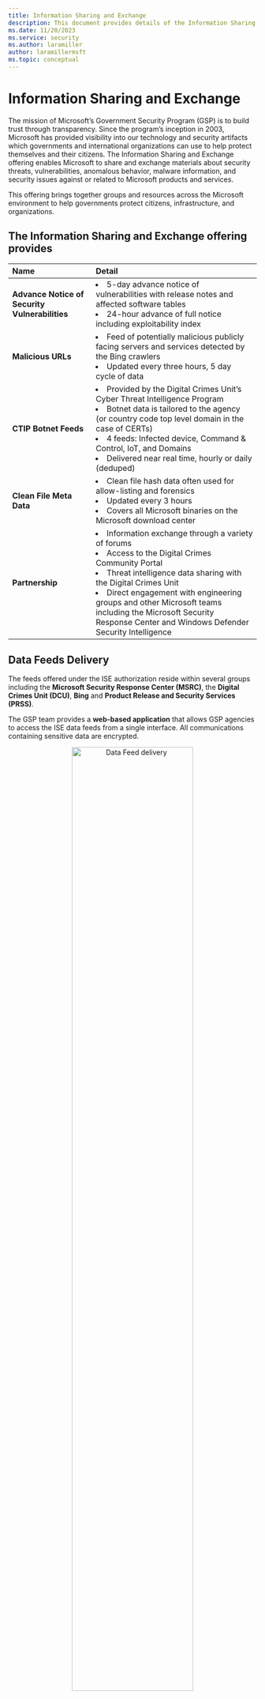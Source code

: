 ```yaml
---
title: Information Sharing and Exchange
description: This document provides details of the Information Sharing and Exchange offering that enables Microsoft to share and exchange materials related to Microsoft products and services.
ms.date: 11/20/2023
ms.service: security
ms.author: laramiller
author: laramillermsft
ms.topic: conceptual
---
```


# Information Sharing and Exchange

The mission of Microsoft’s Government Security Program (GSP) is to build trust through transparency. Since the program’s inception in 2003, Microsoft has provided visibility into our technology and security artifacts which governments and international organizations can use to help protect themselves and their citizens. The Information Sharing and Exchange offering enables Microsoft to share and exchange materials about security threats, vulnerabilities, anomalous behavior, malware information, and security issues against or related to Microsoft products and services. 

This offering brings together groups and resources across the Microsoft environment to help governments protect citizens, infrastructure, and organizations.


## The Information Sharing and Exchange offering provides

<table>
<thead>
<tr>
<th style="text-align:left">Name</th>
<th style="text-align:left">Detail</th>
</tr>
</thead>
<tbody>
<tr>
<td style="text-align:left"><strong>Advance Notice of Security Vulnerabilities</strong></td>
<td style="text-align:left"><li> 5-day advance notice of vulnerabilities with release notes and affected software tables <li> 24-hour advance of full notice including exploitability index</td>
</tr>
<tr>
<td style="text-align:left"><strong>Malicious URLs</strong></td>
<td style="text-align:left"><li> Feed of potentially malicious publicly facing servers and services detected by the Bing crawlers <li> Updated every three hours, 5 day cycle of data</td>
</tr>
<tr>
<td style="text-align:left"><strong>CTIP Botnet Feeds</strong></td>
<td style="text-align:left"><li> Provided by the Digital Crimes Unit’s Cyber Threat Intelligence Program <li> Botnet data is tailored to the agency (or country code top level domain in the case of CERTs) <li> 4 feeds: Infected device, Command &amp; Control, IoT, and Domains <li> Delivered near real time, hourly or daily (deduped)</td>
</tr>
<tr>
<td style="text-align:left"><strong>Clean File Meta Data</strong></td>
<td style="text-align:left"><li> Clean file hash data often used for allow-listing and forensics <li> Updated every 3 hours <li> Covers all Microsoft binaries on the Microsoft download center</td>
</tr>
<tr>
<td style="text-align:left"><strong>Partnership</strong></td>
<td style="text-align:left"><li> Information exchange through a variety of forums <li> Access to the Digital Crimes Community Portal <li> Threat intelligence data sharing with the Digital Crimes Unit <li> Direct engagement with engineering groups and other Microsoft teams including the Microsoft Security Response Center and Windows Defender Security Intelligence</td>
</tr>
</tbody>
</table>

## Data Feeds Delivery
The feeds offered under the ISE authorization reside within several groups including the **Microsoft Security Response Center (MSRC)**, the **Digital Crimes Unit (DCU)**, **Bing** and **Product Release and Security Services (PRSS)**.

The GSP team provides a **web-based application** that allows GSP agencies to access the ISE data feeds from a single interface. All communications containing sensitive data are encrypted.
   
<center><img src="../media/security-gsp/DataFeedDelivery.jpg" width="70%" alt="Data Feed delivery" data-linktype="relative-path"/></center> 


## Data Use Descriptions

**Advanced Security Update Notification**
The notice package lists all the CVEs (Common Vulnerabilities and Exposures) being addressed in the release. Each CVE contains a set of information including the Vulnerability Description (including metrics), Exploitability Index, and Affected Software.
<center><img src="../media/security-gsp/ContentforEachCVE.jpg" width="70%" alt="Content for each CVE" data-linktype="relative-path"/></center> 

**Bing Malicious URLs**
The Bing Malicious URL feed contains publicly facing servers or services which have been identified as being potentially malicious. New files are uploaded every three hours; full data sets are generated in 5 days. Many agencies import the JSON files directly into their existing threat intelligence analysis tools. 
<center><img src="../media/security-gsp/BingMURL1.jpg" width="80%" alt="Geo map of IPs" data-linktype="relative-path"/></center> 
<br/>
<center><img src="../media/security-gsp/BingMURL2.jpg" width="80%" alt="Threat types" data-linktype="relative-path"/></center>     

**Clean File Meta Data (CFMD)**

The Clean File Meta Data (CFMD) feed contains cryptographic signatures (SHA256 hashes) for the files contained within Microsoft products. These are often used in forensic examinations of potentially compromised devices and for allow / disallow file execution in critical systems.
<center><img src="../media/security-gsp/CleanFileMetaData.jpg" width="80%" alt="Clean File Metadata" data-linktype="relative-path"/></center>     

**CTIP Botnet Feeds: Infected Data Feed**

The DCU provides compromised victim botnet data via the DCU ‘s CTIP threat intelligence service Infected device data feed, to enable network protection scenarios for CTIP subscribers, and to help facilitate remediation of the compromised systems with the goal of reducing the number of infected systems on the Internet. 
Other feeds include the Command and Control (C2), IoT and Domains lists that are often used to restrict traffic flow to know malware networks via firewalls and protective DNS.

<center><img src="../media/security-gsp/CTIP1.jpg" width="80%" alt="CTIP data 1" data-linktype="relative-path"/></center> 
<br/>
<center><img src="../media/security-gsp/CTIP2.jpg" width="80%" alt="CTIP data 2" data-linktype="relative-path"/></center>   


## Contact Us   

Contact your local Microsoft representative to learn more about the Government Security Program.   
